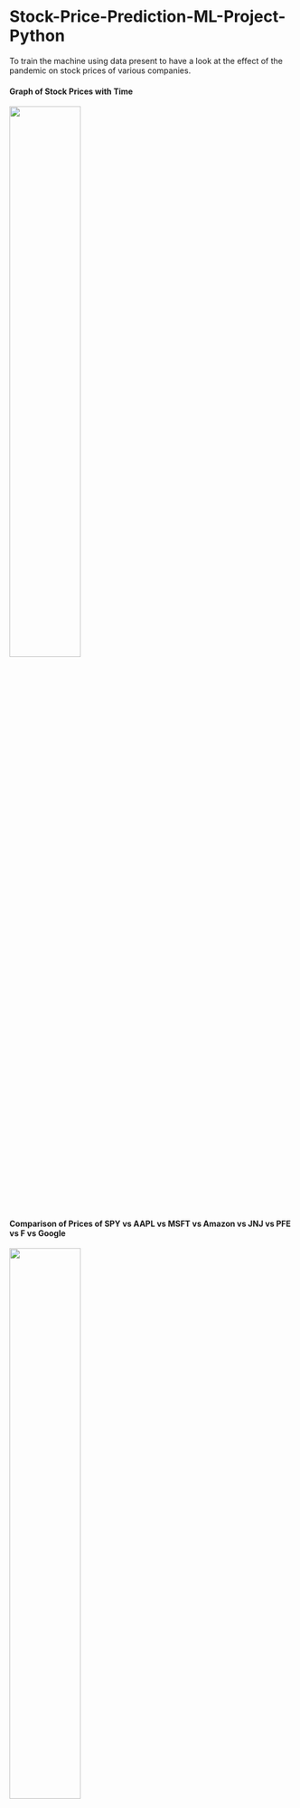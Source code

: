 # Stock-Price-Prediction-ML-Project-Python
 To train the machine using data present to have a look at the effect of the pandemic on stock prices of various companies.

#### Graph of Stock Prices with Time

<img src="https://user-images.githubusercontent.com/84846378/221657783-778a917d-87db-4df4-af1f-e5cc5c8e84dd.png49fc-8b17-c222706265fa.png" width="50%" height="50%">

#### Comparison of Prices of SPY vs AAPL vs MSFT vs Amazon vs JNJ vs PFE vs F vs Google

<img src="https://user-images.githubusercontent.com/84846378/221658597-0b7e713b-52e2-4ff9-9947-28af084e0abe.png" width="50%" height="50%">

<img src="https://user-images.githubusercontent.com/84846378/221658856-604ba5fa-faa5-4162-a73f-9609118f77cd.png" width="50%" height="50%">

#### Data within a range of time

<img src="https://user-images.githubusercontent.com/84846378/221659073-60930ed3-c334-4e1c-b01e-e29295fb4fc3.png" width="50%" height="50%">

#### Graph for selected stocks

<img src="https://user-images.githubusercontent.com/84846378/221659455-436118a6-0625-4129-a17c-37ef5789fba6.png" width="50%" height="50%">


#### Normalizing the data

<img src="https://user-images.githubusercontent.com/84846378/221659817-c35ffa03-e651-4221-b189-dfe896850001.png" width="50%" height="50%">

#### Effect of pandemic on stock prices

<img src="https://user-images.githubusercontent.com/84846378/221660245-d0bf2209-1a44-4e1d-a726-da43c7eb2a84.png width="50%" height="50%">
...
<img src="https://user-images.githubusercontent.com/84846378/221660563-ed791c6e-0960-4466-8c52-904294435041.png width="50%" height="50%">
...
<img src="https://user-images.githubusercontent.com/84846378/221660303-e87991aa-7cac-4324-b225-4223801ce290.png" width="50%" height="50%">

#### Rolling Mean for MSFT/Microsoft

<img src="https://user-images.githubusercontent.com/84846378/221660793-857aaea0-acae-4218-b409-225eb4d67e55.png" width="50%" height="50%">

#### Computing Daily returns of Microsoft

<img src="https://user-images.githubusercontent.com/84846378/221661094-e337979d-488e-454d-a3fb-db91b152eec1.png" width="50%" height="50%">

#### Predicting Adjusted Close value of MSFT

<img src="https://user-images.githubusercontent.com/84846378/221661319-aee48193-fa88-44d7-b8a0-7640693381d0.png" width="50%" height="50%">

#### Predicting using Long Short-Term Memory (LSTM)

<img src="https://user-images.githubusercontent.com/84846378/221661637-6f88a6a9-8e69-4f63-ab19-bc2966442bdf.png" width="50%" height="50%">


#### Predicting using Linear Regression

<img src="https://user-images.githubusercontent.com/84846378/221661775-5357447e-22d7-45e3-a116-f4194a8eb452.png" width="50%" height="50%">


#### creating an instance of a Random Forest Regressor 

<img src="https://user-images.githubusercontent.com/84846378/221661990-817ec8e9-efeb-4d2f-81a7-a1793a02d2d9.png" width="50%" height="50%">

<img src="https://user-images.githubusercontent.com/84846378/221662355-1b575138-db8c-40b2-afe0-10cb05435d32.png" width="50%" height="50%">



> #From my investigation of three different models, I observed that RandomForestRegressor delivered a much lower mean absolute error  than the LSTM  or LinearRegression  for Microsoft and Google respectively. I also observed that tunning the parameters for LSTM (e.g the number of epochs and batch_size) resulted in better prediction.

> #Interesting facts about the project
> #When exploring the data, it was interesting to see how the stock prices of different companies changed due to the pandemic and how the technological companies stock prices bounced back more quickly than the other companies considered. It was also interesting to see how Pfizer stocks improved as the vaccine rollout began.

> #Here are some major highlights from the data exploration section:

> #2019: Before the pandemic, most of the companies stocks were doing relatively well with Apple and Microsoft taking the lead and Pfizer trailing behind.
> 
> #2020: On the onset of the pandemic around Spring, there was a fall in stock prices for all the companies, but afterwards the technology companies like Amazon, Apple, Microsoft and Google started to grow again. But companies like Pfizer, Ford and S&P 500 did not do very well especially Ford.
> 
> #2021: As the vaccine rollout began and the lockdown began to be lifted, there was significant growth in the stock prices of Ford in particular given its very stock prices which was low in 2020 due to the pandemic. Companies like Google and Microsoft,S&P 500 also grew. Overall there was an improvement in the stock prices of all the companies we considered.
> 
> #Difficulties encountered
> 
> #Getting the data from yahoo fincance wasn't very obvious. After several research I was able to find an article that guided me on how to obtain the data.
> 
> #In the modelling part (particularly the LSTM), one would have to spend some time tuning the parameters and training it to get the best results.



